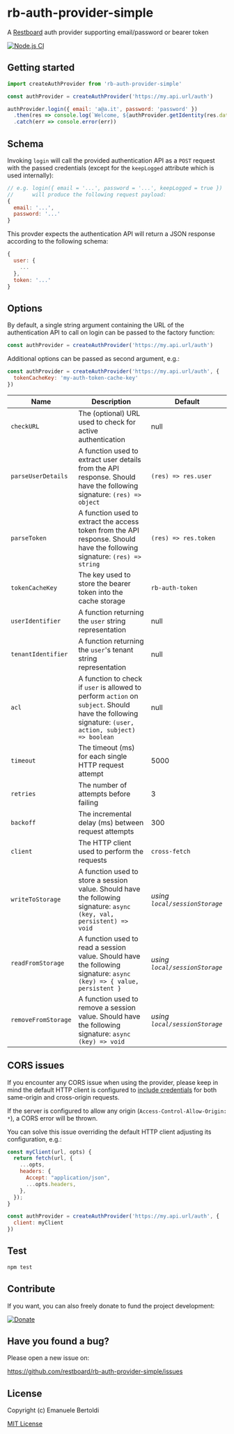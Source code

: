 # rb-auth-provider-simple

A [Restboard](https://restboard.github.io/) auth provider supporting email/password or bearer token

[![Node.js CI](https://github.com/restboard/rb-auth-provider-simple/actions/workflows/node.js.yml/badge.svg)](https://github.com/restboard/rb-auth-provider-simple/actions/workflows/node.js.yml)

## Getting started

```js
import createAuthProvider from 'rb-auth-provider-simple'

const authProvider = createAuthProvider('https://my.api.url/auth')

authProvider.login({ email: 'a@a.it', password: 'password' })
  .then(res => console.log(`Welcome, ${authProvider.getIdentity(res.data)}`))
  .catch(err => console.error(err))
```

## Schema

Invoking `login` will call the provided authentication API as a `POST` request
with the passed credentials (except for the `keepLogged` attribute which is
used internally):

```js
// e.g. login({ email = '...', password = '...', keepLogged = true })
//      will produce the following request payload:
{
  email: '...',
  password: '...'
}
```

This provder expects the authentication API will return a JSON response
according to the following schema:

```js
{
  user: {
    ...
  },
  token: '...'
}
```

## Options

By default, a single string argument containing the URL of the authentication
API to call on login can be passed to the factory function:

```js
const authProvider = createAuthProvider('https://my.api.url/auth')
```

Additional options can be passed as second argument, e.g.:

```js
const authProvider = createAuthProvider('https://my.api.url/auth', {
  tokenCacheKey: 'my-auth-token-cache-key'
})
```

| Name               | Description                                                    | Default          |
|--------------------|----------------------------------------------------------------|------------------|
| `checkURL`         | The (optional) URL used to check for active authentication     | null             |
| `parseUserDetails` | A function used to extract user details from the API response. Should have the following signature: `(res) => object` | `(res) => res.user`           |
| `parseToken`       | A function used to extract the access token from the API response. Should have the following signature: `(res) => string` | `(res) => res.token`          |
| `tokenCacheKey`    | The key used to store the bearer token into the cache storage  | `rb-auth-token`  |
| `userIdentifier`   | A function returning the `user` string representation          | null             |
| `tenantIdentifier` | A function returning the `user`'s tenant string representation | null             |
| `acl` | A function to check if `user` is allowed to perform `action` on `subject`. Should have the following signature: `(user, action, subject) => boolean` | null |
| `timeout`          | The timeout (ms) for each single HTTP request attempt          | 5000             |
| `retries`          | The number of attempts before failing                          | 3                |
| `backoff`          | The incremental delay (ms) between request attempts            | 300              |
| `client`           | The HTTP client used to perform the requests                   | `cross-fetch`    |
| `writeToStorage`          | A function used to store a session value. Should have the following signature: `async (key, val, persistent) => void` | *using `local/sessionStorage`* |
| `readFromStorage`          | A function used to read a session value. Should have the following signature: `async (key) => { value, persistent }` | *using `local/sessionStorage`* |
| `removeFromStorage`          | A function used to remove a session value. Should have the following signature: `async (key) => void` | *using `local/sessionStorage`* |

## CORS issues

If you encounter any CORS issue when using the provider, please keep in mind the default HTTP client is configured to [include credentials](https://developer.mozilla.org/en-US/docs/Web/API/Fetch_API/Using_Fetch#sending_a_request_with_credentials_included) for both same-origin and cross-origin requests.

If the server is configured to allow any origin (`Access-Control-Allow-Origin: *`), a CORS error
will be thrown.

You can solve this issue overriding the default HTTP client adjusting its configuration, e.g.:

```js
const myClient(url, opts) {
  return fetch(url, {
    ...opts,
    headers: {
      Accept: "application/json",
      ...opts.headers,
    },
  });
}

const authProvider = createAuthProvider('https://my.api.url/auth', {
  client: myClient
})
```

## Test

```bash
npm test
```

## Contribute

If you want, you can also freely donate to fund the project development:

[![Donate](https://www.paypalobjects.com/en_US/i/btn/btn_donate_SM.gif)](https://paypal.me/EBertoldi)

## Have you found a bug?

Please open a new issue on:

<https://github.com/restboard/rb-auth-provider-simple/issues>

## License

Copyright (c) Emanuele Bertoldi

[MIT License](http://en.wikipedia.org/wiki/MIT_License)
